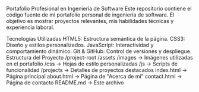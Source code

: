 Portafolio Profesional en Ingeniería de Software
Este repositorio contiene el código fuente de mi portafolio personal de ingeniería de software. El objetivo es mostrar proyectos relevantes, mis habilidades técnicas y experiencia laboral.



Tecnologías Utilizadas
HTML5: Estructura semántica de la página.
CSS3: Diseño y estilos personalizados.
JavaScript: Interactividad y comportamiento dinámico.
Git & GitHub: Control de versiones y despliegue.
Estructura del Proyecto
/project-root
    /assets
        /images   -> Imágenes utilizadas en el portafolio
        /css      -> Hojas de estilo personalizadas
        /js       -> Scripts de funcionalidad
    /projects      -> Detalles de proyectos destacados
    index.html     -> Página principal
    about.html     -> Página de "Acerca de mí"
    contact.html   -> Página de contacto
    README.md      -> Este archivo
